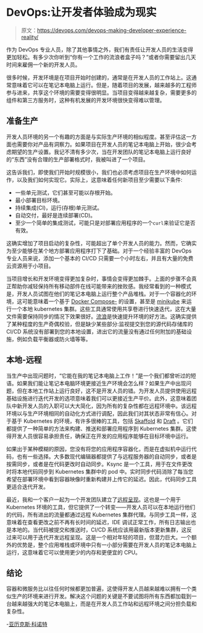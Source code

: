 # DevOps:让开发者体验成为现实

> 原文：<https://devops.com/devops-making-developer-experience-reality/>

作为 DevOps 专业人员，除了其他事情之外，我们有责任让开发人员的生活变得更加轻松。有多少次你听到“你有一个工作的流浪者盒子吗？”或者你需要留出几天时间来雇佣一个新的开发人员。

很多时候，开发环境是在项目开始时创建的，通常是在开发人员的工作站上。这通常意味着它可以在笔记本电脑上运行。但是，随着项目的发展，越来越多的工程师参与进来，共享这个环境的需要变得很明显。当项目变得越来越复杂，需要更多的组件和第三方服务时，这种有机发展的开发环境很快变得难以管理。

## 准备生产

开发人员环境的另一个有趣的方面是与实际生产环境的相似程度。甚至评估这一方面也需要你对产品有洞察力。如果项目在开发人员的笔记本电脑上开始，很少会考虑期望的生产设置。我记不清有多少次，当在开发团队的笔记本电脑上运行良好的“东西”没有合理的生产部署格式时，我被叫进了一个项目。

这告诉我们，即使我们开始时规模很小，我们也必须考虑项目在生产环境中如何运作，以及我们如何实现它。实际上，这意味着任何新项目至少需要以下条件:

*   一些单元测试，它们甚至可能以存根开始。
*   最小部署目标环境。
*   持续集成(CI)，运行(存根)单元测试。
*   自动交付，最好是连续部署(CD)。
*   至少一个简单的集成测试，可能只是对部署应用程序的一个`curl`来验证它是否有效。

这确实增加了项目启动的复杂性，可能超出了单个开发人员的能力。然而，它确实为至少能够在某个地方部署应用程序打下了基础。对于一个经验丰富的 DevOps 专业人员来说，添加一个基本的 CI/CD 只需要一个小时左右，并且有大量的免费云资源用于小项目。

当项目增长和开发环境变得更加复杂时，事情会变得更加棘手。上面的步骤不会真正帮助你减轻保持所有移动部件在线可能带来的挫败感。我经常看到的一种模式是，开发人员试图在他们的笔记本电脑上运行整个产品堆栈。对于一个容器化的环境，这可能意味着一个基于 [Docker Compose-](https://docs.docker.com/compose/) 的设置，甚至是 [minikube](https://kubernetes.io/docs/setup/minikube/) 来运行一个本地 kubernetes 集群。这些工具通常使用共享卷进行快速迭代，这在大量文件需要保持同步的情况下效果很好。[流浪](https://www.vagrantup.com/)是快速提升环境的好方法。这确实提供了某种程度的生产奇偶校验，但是缺少某些部分:监视提交到您的源代码存储库的 CI/CD 系统没有部署到您的本地设置，进出它的流量没有通过任何附加的基础设施，例如负载平衡器或防火墙等等。

## 本地-远程

当生产中出现问题时，“它能在我的笔记本电脑上工作！”是一个我们都曾听过的短语。如果我们能让笔记本电脑环境更接近生产环境会怎么样？如果生产中出现问题，但在本地工作站上运行良好，这不是开发人员的错。为开发人员提供使用远程基础设施进行迭代开发的选项意味着我们可以更接近生产平价。此外，这意味着团队中新开发人员的入职可以大大简化，因为所有的复杂性都在远程环境中。该远程环境以与生产环境相同的自动化方式进行调配，因此我们对其状态非常有信心。对于基于 Kubernetes 的环境，有许多很棒的工具，包括 [Skaffold](https://github.com/GoogleContainerTools/skaffold) 和 [Draft](https://draft.sh/) 。它们都提供了一种简单的方法来构建、推送和部署应用程序到 Kubernetes 集群。这使得开发人员很容易承担责任，确保正在开发的应用程序能够在目标环境中运行。

如果出于某种模糊的原因，您没有将您的应用程序容器化，而是在虚拟机中运行代码，也有一些选择。大多数现代编辑器都提供了与远程服务器的自动同步，或者是按需同步，或者是在代码更改时自动同步。Ksync 是一个工具，用于在文件更改时将本地代码同步到 Kubernetes 集群中的 pod 中。实时同步代码消除了每当您希望在部署环境中看到容器映像时重新构建并上传它的延迟。因此，代码同步工具更适合迭代开发。

最近，我和一个客户一起为一个开发团队建立了[远程呈现](https://www.telepresence.io/)。这也是一个用于 Kubernetes 环境的工具，但它提供了一个转变——开发人员可以在本地运行他们的代码，所有进出的流量都通过远程 Kubernetes 集群代理。与同步工具一样，这意味着在查看更改之前不再有长时间的延迟，IDE 调试正常工作，所有日志输出也是本地的。当代码被提交和推送时，CI/CD 系统应该用最新版本更新集群，这反过来可以用于迭代开发远程呈现。这是一个相对年轻的项目，但潜力巨大。一个额外的优势是，整个应用堆栈或环境中只有一小部分需要在开发人员的笔记本电脑上运行，这意味着它可以使用更少的内存和更便宜的 CPU。

## 结论

容器和微服务比以往任何时候都更加普遍，这使得开发人员越来越难以拥有一个类似生产的环境来进行开发。解决这个问题的关键是不要试图将所有东西都加载到一台越来越强大的笔记本电脑上，而是在开发人员工作站和远程环境之间分担负载和复杂性。

-[亚历克斯·科诺特](https://devops.com/author/alex-knol/)
